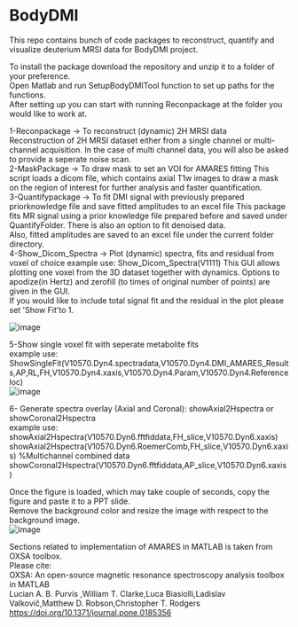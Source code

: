 # BodyDMI
This repo contains bunch of code packages to reconstruct, quantify and visualize deuterium MRSI data for BodyDMI project.

To install the package download the repository and unzip it to a folder of your preference.  
Open Matlab and run SetupBodyDMITool function to set up paths for the functions.  
After setting up you can start with running Reconpackage at the folder you would like to work at.

1-Reconpackage -> To reconstruct (dynamic) 2H MRSI data  
    Reconstruction of 2H MRSI dataset either from a single channel or multi-channel acquisition. In the case of multi channel data, you will also be asked to provide a seperate noise scan.  
2-MaskPackage -> To draw mask to set an VOI for AMARES fitting
    This script loads a dicom file, which contains axial T1w images to draw a mask on the region of interest for further analysis and faster quantification.  
3-Quantifypackage -> To fit DMI signal with previously prepared priorknowledge file and save fitted amplitudes to an excel file
  This package fits MR signal using a prior knowledge file prepared before and saved under QuantifyFolder. There is also an option to fit denoised data.  
  Also, fitted amplitudes are saved to an excel file under the current folder directory.  
4-Show_Dicom_Spectra -> Plot (dynamic) spectra, fits and residual from voxel of choice
example use: Show_Dicom_Spectra(V1111)
  This GUI allows plotting one voxel from the 3D dataset together with dynamics. Options to apodize(in Hertz) and zerofill (to times of original number of points) are given in the GUI.  
  If you would like to include total signal fit and the residual in the plot please set 'Show Fit'to 1.  
  
![image](https://github.com/ayhangursan/BodyDMI/assets/30341974/d86f071f-930b-464e-bff5-f29c28c355f5)


5-Show single voxel fit with seperate metabolite fits  
example use:     ShowSingleFit(V10570.Dyn4.spectradata,V10570.Dyn4.DMI_AMARES_Results,AP,RL,FH,V10570.Dyn4.xaxis,V10570.Dyn4.Param,V10570.Dyn4.Referenceloc)  
![image](https://github.com/ayhangursan/BodyDMI/assets/30341974/d76e724b-2f03-49b0-9507-9faf22f2c6dd)

6- Generate spectra overlay (Axial and Coronal): showAxial2Hspectra or showCoronal2Hspectra  
example use:     showAxial2Hspectra(V10570.Dyn6.fftfiddata,FH_slice,V10570.Dyn6.xaxis)
                 showAxial2Hspectra(V10570.Dyn6.RoemerComb,FH_slice,V10570.Dyn6.xaxis) %Multichannel combined data
                 showCoronal2Hspectra(V10570.Dyn6.fftfiddata,AP_slice,V10570.Dyn6.xaxis)  
                 
Once the figure is loaded, which may take couple of seconds, copy the figure and paste it to a PPT slide.  
Remove the background color and resize the image with respect to the background image.   
![image](https://github.com/ayhangursan/BodyDMI/assets/30341974/16a52478-2950-45f1-b346-a521ce416629)


Sections related to implementation of AMARES in MATLAB is taken from OXSA toolbox.  
Please cite:  
OXSA: An open-source magnetic resonance spectroscopy analysis toolbox in MATLAB  
Lucian A. B. Purvis ,William T. Clarke,Luca Biasiolli,Ladislav Valkovič,Matthew D. Robson,Christopher T. Rodgers  
https://doi.org/10.1371/journal.pone.0185356

